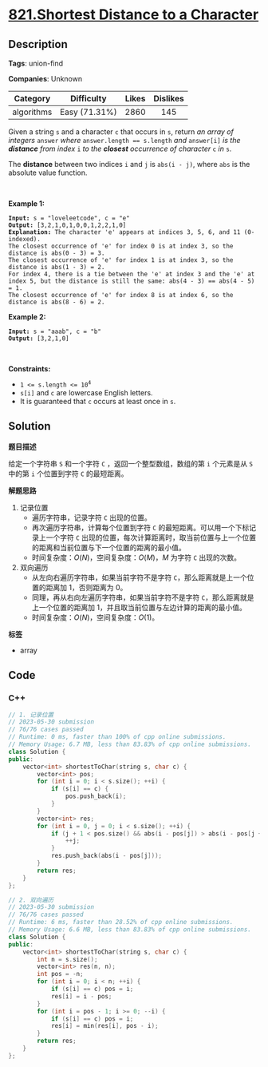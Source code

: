 # [821.Shortest Distance to a Character](https://leetcode.com/problems/shortest-distance-to-a-character/description/)

## Description

**Tags**: union-find

**Companies**: Unknown

|  Category  |  Difficulty   | Likes | Dislikes |
| :--------: | :-----------: | :---: | :------: |
| algorithms | Easy (71.31%) | 2860  |   145    |

<p>Given a string <code>s</code> and a character <code>c</code> that occurs in <code>s</code>, return <em>an array of integers </em><code>answer</code><em> where </em><code>answer.length == s.length</code><em> and </em><code>answer[i]</code><em> is the <strong>distance</strong> from index </em><code>i</code><em> to the <strong>closest</strong> occurrence of character </em><code>c</code><em> in </em><code>s</code>.</p>
<p>The <strong>distance</strong> between two indices <code>i</code> and <code>j</code> is <code>abs(i - j)</code>, where <code>abs</code> is the absolute value function.</p>
<p>&nbsp;</p>
<p><strong class="example">Example 1:</strong></p>
<pre><code><strong>Input:</strong> s = &quot;loveleetcode&quot;, c = &quot;e&quot;
<strong>Output:</strong> [3,2,1,0,1,0,0,1,2,2,1,0]
<strong>Explanation:</strong> The character &#39;e&#39; appears at indices 3, 5, 6, and 11 (0-indexed).
The closest occurrence of &#39;e&#39; for index 0 is at index 3, so the distance is abs(0 - 3) = 3.
The closest occurrence of &#39;e&#39; for index 1 is at index 3, so the distance is abs(1 - 3) = 2.
For index 4, there is a tie between the &#39;e&#39; at index 3 and the &#39;e&#39; at index 5, but the distance is still the same: abs(4 - 3) == abs(4 - 5) = 1.
The closest occurrence of &#39;e&#39; for index 8 is at index 6, so the distance is abs(8 - 6) = 2.</code></pre>
<p><strong class="example">Example 2:</strong></p>
<pre><code><strong>Input:</strong> s = &quot;aaab&quot;, c = &quot;b&quot;
<strong>Output:</strong> [3,2,1,0]</code></pre>
<p>&nbsp;</p>
<p><strong>Constraints:</strong></p>
<ul>
  <li><code>1 &lt;= s.length &lt;= 10<sup>4</sup></code></li>
  <li><code>s[i]</code> and <code>c</code> are lowercase English letters.</li>
  <li>It is guaranteed that <code>c</code> occurs at least once in <code>s</code>.</li>
</ul>

## Solution

**题目描述**

给定一个字符串 `S` 和一个字符 `C` ，返回一个整型数组，数组的第 `i` 个元素是从 `S` 中的第 `i` 个位置到字符 `C` 的最短距离。

**解题思路**

1. 记录位置
   - 遍历字符串，记录字符 `C` 出现的位置。
   - 再次遍历字符串，计算每个位置到字符 `C` 的最短距离。可以用一个下标记录上一个字符 `C` 出现的位置，每次计算距离时，取当前位置与上一个位置的距离和当前位置与下一个位置的距离的最小值。
   - 时间复杂度：$O(N)$，空间复杂度：$O(M)$，$M$ 为字符 `C` 出现的次数。
2. 双向遍历
   - 从左向右遍历字符串，如果当前字符不是字符 `C`，那么距离就是上一个位置的距离加 1，否则距离为 0。
   - 同理，再从右向左遍历字符串，如果当前字符不是字符 `C`，那么距离就是上一个位置的距离加 1，并且取当前位置与左边计算的距离的最小值。
   - 时间复杂度：$O(N)$，空间复杂度：$O(1)$。

**标签**

- array

<!-- code start -->
## Code

### C++

```cpp
// 1. 记录位置
// 2023-05-30 submission
// 76/76 cases passed
// Runtime: 0 ms, faster than 100% of cpp online submissions.
// Memory Usage: 6.7 MB, less than 83.83% of cpp online submissions.
class Solution {
public:
    vector<int> shortestToChar(string s, char c) {
        vector<int> pos;
        for (int i = 0; i < s.size(); ++i) {
            if (s[i] == c) {
                pos.push_back(i);
            }
        }
        vector<int> res;
        for (int i = 0, j = 0; i < s.size(); ++i) {
            if (j + 1 < pos.size() && abs(i - pos[j]) > abs(i - pos[j + 1])) {
                ++j;
            }
            res.push_back(abs(i - pos[j]));
        }
        return res;
    }
};
```

```cpp
// 2. 双向遍历
// 2023-05-30 submission
// 76/76 cases passed
// Runtime: 6 ms, faster than 28.52% of cpp online submissions.
// Memory Usage: 6.6 MB, less than 83.83% of cpp online submissions.
class Solution {
public:
    vector<int> shortestToChar(string s, char c) {
        int n = s.size();
        vector<int> res(n, n);
        int pos = -n;
        for (int i = 0; i < n; ++i) {
            if (s[i] == c) pos = i;
            res[i] = i - pos;
        }
        for (int i = pos - 1; i >= 0; --i) {
            if (s[i] == c) pos = i;
            res[i] = min(res[i], pos - i);
        }
        return res;
    }
};
```

<!-- code end -->
